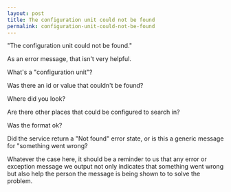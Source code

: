 ```yaml
---
layout: post
title: The configuration unit could not be found
permalink: configuration-unit-could-not-be-found
---
```


"The configuration unit could not be found."

As an error message, that isn't very helpful.

What's a "configuration unit"?

Was there an id or value that couldn't be found?

Where did you look?

Are there other places that could be configured to search in?

Was the format ok?

Did the service return a "Not found" error state, or is this a generic message for "something went wrong?


Whatever the case here, it should be a reminder to us that any error or exception message we output not only indicates that something went wrong but also help the person the message is being shown to to solve the problem.

